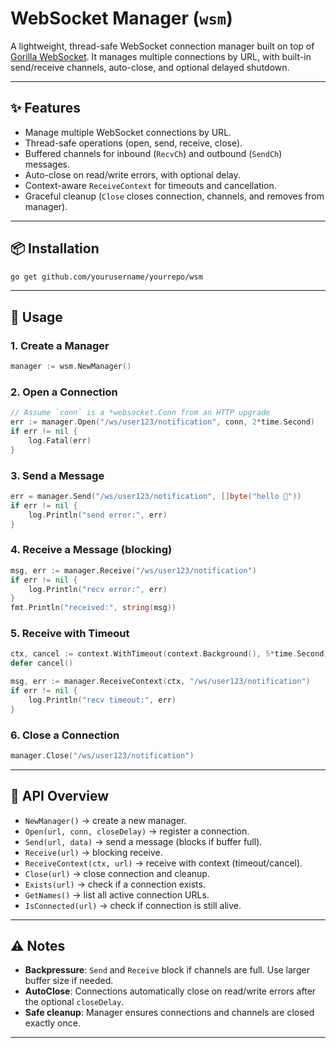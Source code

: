 
# WebSocket Manager (`wsm`)

A lightweight, thread-safe WebSocket connection manager built on top of [Gorilla WebSocket](https://github.com/gorilla/websocket).
It manages multiple connections by URL, with built-in send/receive channels, auto-close, and optional delayed shutdown.

---

## ✨ Features

* Manage multiple WebSocket connections by URL.
* Thread-safe operations (open, send, receive, close).
* Buffered channels for inbound (`RecvCh`) and outbound (`SendCh`) messages.
* Auto-close on read/write errors, with optional delay.
* Context-aware `ReceiveContext` for timeouts and cancellation.
* Graceful cleanup (`Close` closes connection, channels, and removes from manager).

---

## 📦 Installation

```bash
go get github.com/yourusername/yourrepo/wsm
```

---

## 🚀 Usage

### 1. Create a Manager

```go
manager := wsm.NewManager()
```

### 2. Open a Connection

```go
// Assume `conn` is a *websocket.Conn from an HTTP upgrade
err := manager.Open("/ws/user123/notification", conn, 2*time.Second)
if err != nil {
    log.Fatal(err)
}
```

### 3. Send a Message

```go
err = manager.Send("/ws/user123/notification", []byte("hello 👋"))
if err != nil {
    log.Println("send error:", err)
}
```

### 4. Receive a Message (blocking)

```go
msg, err := manager.Receive("/ws/user123/notification")
if err != nil {
    log.Println("recv error:", err)
}
fmt.Println("received:", string(msg))
```

### 5. Receive with Timeout

```go
ctx, cancel := context.WithTimeout(context.Background(), 5*time.Second)
defer cancel()

msg, err := manager.ReceiveContext(ctx, "/ws/user123/notification")
if err != nil {
    log.Println("recv timeout:", err)
}
```

### 6. Close a Connection

```go
manager.Close("/ws/user123/notification")
```

---

## 🔧 API Overview

* `NewManager()` → create a new manager.
* `Open(url, conn, closeDelay)` → register a connection.
* `Send(url, data)` → send a message (blocks if buffer full).
* `Receive(url)` → blocking receive.
* `ReceiveContext(ctx, url)` → receive with context (timeout/cancel).
* `Close(url)` → close connection and cleanup.
* `Exists(url)` → check if a connection exists.
* `GetNames()` → list all active connection URLs.
* `IsConnected(url)` → check if connection is still alive.

---

## ⚠️ Notes

* **Backpressure**: `Send` and `Receive` block if channels are full. Use larger buffer size if needed.
* **AutoClose**: Connections automatically close on read/write errors after the optional `closeDelay`.
* **Safe cleanup**: Manager ensures connections and channels are closed exactly once.

---
